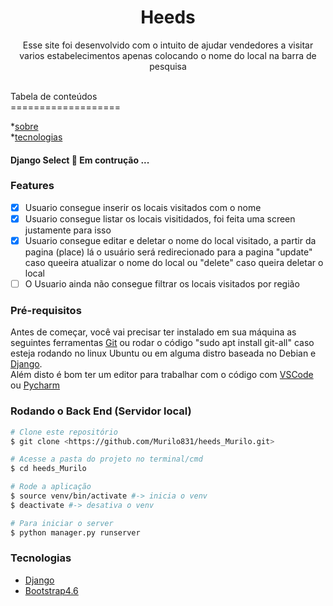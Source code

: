 <h1 align="center">Heeds</h1>

<p align="center">Esse site foi desenvolvido com o 
intuito de ajudar vendedores a visitar varios 
estabelecimentos apenas colocando o nome do local
na barra de pesquisa</p>

<br>
Tabela de conteúdos <br>
===================

*[sobre](#sobre)<br>
*[tecnologias](#tecnologias)

<h4>Django Select &#128640; Em contrução ...</h4>

### Features

- [x] Usuario consegue inserir os locais visitados com o nome
- [x] Usuario consegue listar os locais visitidados, foi feita uma screen justamente para isso
- [x] Usuario consegue editar e deletar o nome do local visitado, a partir da pagina (place) lá o usuário será redirecionado para a pagina "update" caso queeira atualizar o nome do local ou "delete" caso queira deletar o local
- [ ] O Usuario ainda não consegue filtrar os locais visitados por região

### Pré-requisitos
 
Antes de começar, você vai precisar ter 
instalado em sua máquina as seguintes ferramentas
[Git](https://git-scm.com) ou rodar o código "sudo apt install git-all" caso esteja rodando no linux Ubuntu ou em 
alguma distro baseada no Debian e [Django](https://www.djangoproject.com/).
<br>
Além disto é bom ter um editor para trabalhar com 
o código com [VSCode](https://code.visualstudio.com)
ou [Pycharm](https://www.jetbrains.com/pycharm/)

### Rodando o Back End (Servidor local)
```bash
# Clone este repositório
$ git clone <https://github.com/Murilo831/heeds_Murilo.git>

# Acesse a pasta do projeto no terminal/cmd
$ cd heeds_Murilo

# Rode a aplicação
$ source venv/bin/activate #-> inicia o venv
$ deactivate #-> desativa o venv

# Para iniciar o server
$ python manager.py runserver
```

### Tecnologias 
- [Django](https://www.djangoproject.com/)
- [Bootstrap4.6](https://getbootstrap.com/docs/4.6/getting-started/introduction/)

